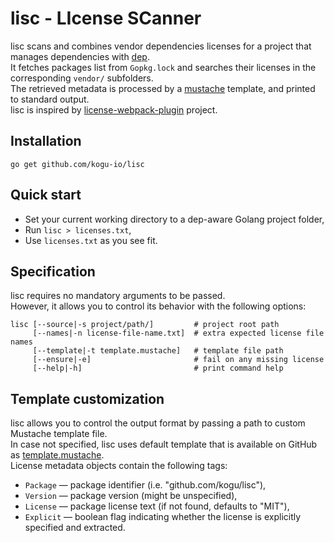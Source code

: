 # lisc - LIcense SCanner
lisc scans and combines vendor dependencies licenses for a project that manages dependencies with [dep](https://golang.github.io/dep).  
It fetches packages list from `Gopkg.lock` and searches their licenses in the corresponding `vendor/` subfolders.  
The retrieved metadata is processed by a [mustache](https://mustache.github.io/mustache.5.html) template, and printed to standard output.  
lisc is inspired by [license-webpack-plugin](https://www.npmjs.com/package/license-webpack-plugin) project.

## Installation
```go get github.com/kogu-io/lisc```

## Quick start
* Set your current working directory to a dep-aware Golang project folder,
* Run ```lisc > licenses.txt```,
* Use `licenses.txt` as you see fit.

## Specification
lisc requires no mandatory arguments to be passed.  
However, it allows you to control its behavior with the following options:
```
lisc [--source|-s project/path/]         # project root path
     [--names|-n license-file-name.txt]  # extra expected license file names
     [--template|-t template.mustache]   # template file path
     [--ensure|-e]                       # fail on any missing license
     [--help|-h]                         # print command help
```

## Template customization
lisc allows you to control the output format by passing a path to custom Mustache template file.  
In case not specified, lisc uses default template that is available on GitHub as [template.mustache](https://github.com/kogu-io/lisc/blob/master/template.mustache).  
License metadata objects contain the following tags:
* `Package` — package identifier (i.e. "github.com/kogu/lisc"),
* `Version` — package version (might be unspecified),
* `License` — package license text (if not found, defaults to "MIT"),
* `Explicit` — boolean flag indicating whether the license is explicitly specified and extracted.
